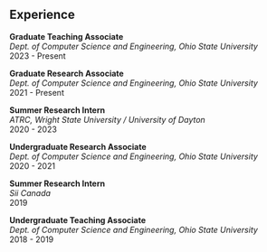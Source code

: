 ## Experience

**Graduate Teaching Associate**  
*Dept. of Computer Science and Engineering, Ohio State University*  
2023 - Present

**Graduate Research Associate**  
*Dept. of Computer Science and Engineering, Ohio State University*  
2021 - Present

**Summer Research Intern**  
*ATRC, Wright State University / University of Dayton*  
2020 - 2023

**Undergraduate Research Associate**  
*Dept. of Computer Science and Engineering, Ohio State University*  
2020 - 2021

**Summer Research Intern**  
*Sii Canada*  
2019

**Undergraduate Teaching Associate**  
*Dept. of Computer Science and Engineering, Ohio State University*  
2018 - 2019